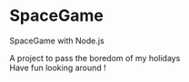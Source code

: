 # SpaceGame
SpaceGame with Node.js

A project to pass the boredom of my holidays <br>
Have fun looking around !
